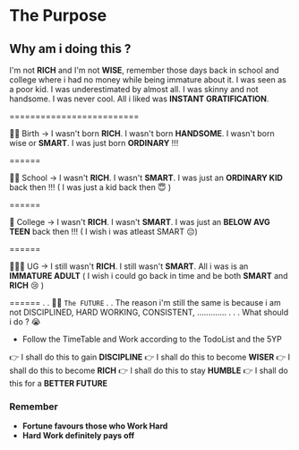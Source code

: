 # The Purpose

## Why am i doing this ?

I'm not **RICH** and I'm not **WISE**, remember those days back in school and college where i had no money while being immature about it.
I was seen as a poor kid. I was underestimated by almost all. I was skinny and not handsome. I was never cool. All i liked was __INSTANT GRATIFICATION__.

=========================

👶🏻 Birth -> I wasn't born __RICH__. I wasn't born __HANDSOME__. I wasn't born wise or __SMART__. I was just born __ORDINARY__ !!! 

======

👦🏻 School -> I wasn't __RICH__. I wasn't __SMART__. I was just an __ORDINARY KID__ back then !!! ( I was just a kid back then 😇 )

======

🧑 College -> I wasn't __RICH__. I wasn't __SMART__. I was just an __BELOW AVG TEEN__ back then !!! ( I wish i was atleast SMART 😔)

======

👨🏻‍🎓  UG -> I still wasn't __RICH__. I still wasn't __SMART__. All i was is an __IMMATURE ADULT__ ( I wish i could go back in time and be both __SMART__ and __RICH__ 😢 )

======
.
.
👨🏻 ``` The FUTURE ```
.
.
The reason i'm still the same is because i am not DISCIPLINED, HARD WORKING, CONSISTENT, .............
.
.
.
What should i do ? 😭

- Follow the TimeTable and Work according to the TodoList and the 5YP 



👉 I shall do this to gain **DISCIPLINE**
👉 I shall do this to become **WISER**
👉 I shall do this to become **RICH**
👉 I shall do this to stay **HUMBLE**
👉 I shall do this for a **BETTER FUTURE**

### Remember  
- **Fortune favours those who Work Hard**
- **Hard Work definitely pays off**
